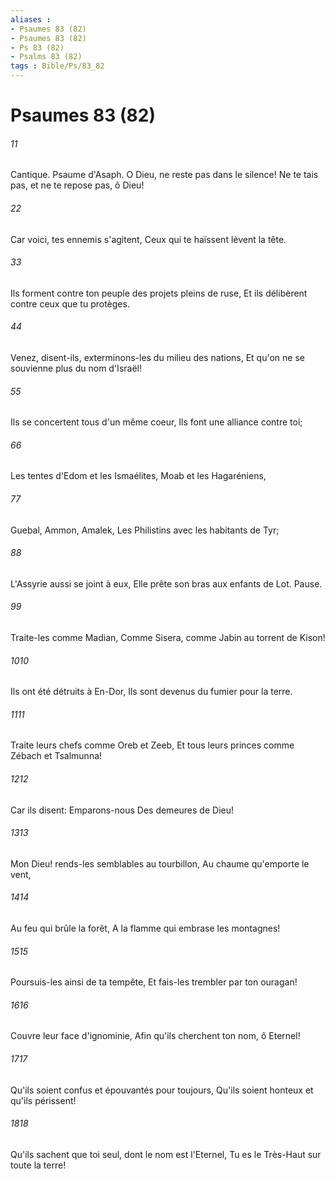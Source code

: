 ```yaml
---
aliases : 
- Psaumes 83 (82)
- Psaumes 83 (82)
- Ps 83 (82)
- Psalms 83 (82)
tags : Bible/Ps/83_82
---
```


# Psaumes 83 (82)

###### 11
Cantique. Psaume d'Asaph. O Dieu, ne reste pas dans le silence! Ne te tais pas, et ne te repose pas, ô Dieu!
###### 22
Car voici, tes ennemis s'agitent, Ceux qui te haïssent lèvent la tête.
###### 33
Ils forment contre ton peuple des projets pleins de ruse, Et ils délibèrent contre ceux que tu protèges.
###### 44
Venez, disent-ils, exterminons-les du milieu des nations, Et qu'on ne se souvienne plus du nom d'Israël!
###### 55
Ils se concertent tous d'un même coeur, Ils font une alliance contre toi;
###### 66
Les tentes d'Edom et les Ismaélites, Moab et les Hagaréniens,
###### 77
Guebal, Ammon, Amalek, Les Philistins avec les habitants de Tyr;
###### 88
L'Assyrie aussi se joint à eux, Elle prête son bras aux enfants de Lot. Pause.
###### 99
Traite-les comme Madian, Comme Sisera, comme Jabin au torrent de Kison!
###### 1010
Ils ont été détruits à En-Dor, Ils sont devenus du fumier pour la terre.
###### 1111
Traite leurs chefs comme Oreb et Zeeb, Et tous leurs princes comme Zébach et Tsalmunna!
###### 1212
Car ils disent: Emparons-nous Des demeures de Dieu!
###### 1313
Mon Dieu! rends-les semblables au tourbillon, Au chaume qu'emporte le vent,
###### 1414
Au feu qui brûle la forêt, A la flamme qui embrase les montagnes!
###### 1515
Poursuis-les ainsi de ta tempête, Et fais-les trembler par ton ouragan!
###### 1616
Couvre leur face d'ignominie, Afin qu'ils cherchent ton nom, ô Eternel!
###### 1717
Qu'ils soient confus et épouvantés pour toujours, Qu'ils soient honteux et qu'ils périssent!
###### 1818
Qu'ils sachent que toi seul, dont le nom est l'Eternel, Tu es le Très-Haut sur toute la terre!
